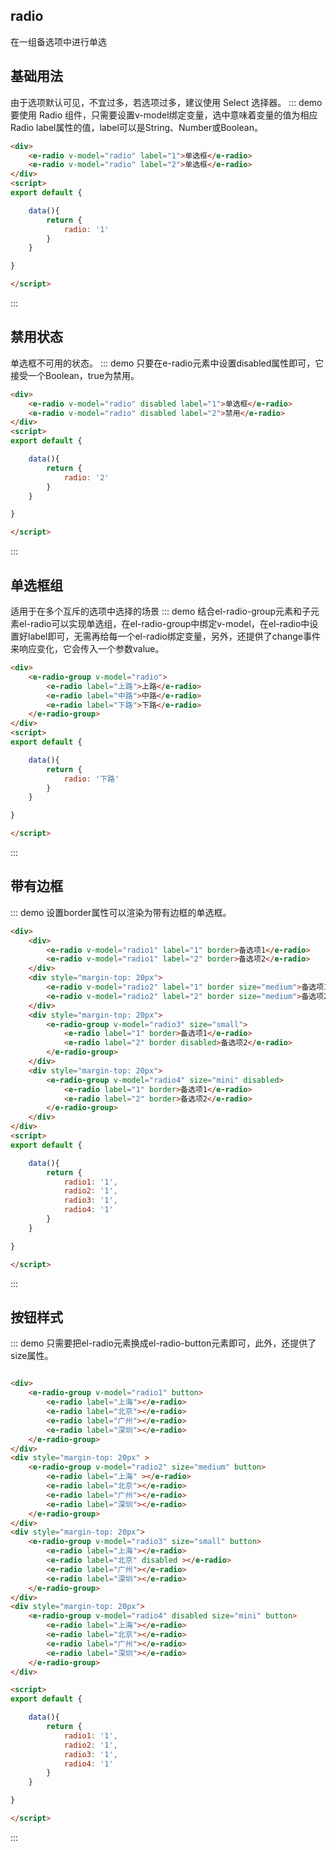## radio
在一组备选项中进行单选
 

## 基础用法
由于选项默认可见，不宜过多，若选项过多，建议使用 Select 选择器。
::: demo 要使用 Radio 组件，只需要设置v-model绑定变量，选中意味着变量的值为相应 Radio label属性的值，label可以是String、Number或Boolean。
```html
<div>
    <e-radio v-model="radio" label="1">单选框</e-radio>
    <e-radio v-model="radio" label="2">单选框</e-radio>
</div>
<script>
export default {

    data(){
        return {
            radio: '1'
        }
    }

}

</script>
```
:::


## 禁用状态
单选框不可用的状态。
::: demo 只要在e-radio元素中设置disabled属性即可，它接受一个Boolean，true为禁用。
```html
<div>
    <e-radio v-model="radio" disabled label="1">单选框</e-radio>
    <e-radio v-model="radio" disabled label="2">禁用</e-radio>
</div>
<script>
export default {

    data(){
        return {
            radio: '2'
        }
    }

}

</script>
```

:::


## 单选框组
适用于在多个互斥的选项中选择的场景
::: demo 结合el-radio-group元素和子元素el-radio可以实现单选组，在el-radio-group中绑定v-model，在el-radio中设置好label即可，无需再给每一个el-radio绑定变量，另外，还提供了change事件来响应变化，它会传入一个参数value。
```html
<div>
    <e-radio-group v-model="radio">
        <e-radio label="上路">上路</e-radio>
        <e-radio label="中路">中路</e-radio>
        <e-radio label="下路">下路</e-radio>
    </e-radio-group>
</div>
<script>
export default {

    data(){
        return {
            radio: '下路'
        }
    }

}

</script>
```
:::
## 带有边框
::: demo 设置border属性可以渲染为带有边框的单选框。
```html
<div>
    <div>
        <e-radio v-model="radio1" label="1" border>备选项1</e-radio>
        <e-radio v-model="radio1" label="2" border>备选项2</e-radio>
    </div>
    <div style="margin-top: 20px">
        <e-radio v-model="radio2" label="1" border size="medium">备选项1</e-radio>
        <e-radio v-model="radio2" label="2" border size="medium">备选项2</e-radio>
    </div>
    <div style="margin-top: 20px">
        <e-radio-group v-model="radio3" size="small">
            <e-radio label="1" border>备选项1</e-radio>
            <e-radio label="2" border disabled>备选项2</e-radio>
        </e-radio-group>
    </div>
    <div style="margin-top: 20px">
        <e-radio-group v-model="radio4" size="mini" disabled>
            <e-radio label="1" border>备选项1</e-radio>
            <e-radio label="2" border>备选项2</e-radio>
        </e-radio-group>
    </div>
</div>
<script>
export default {

    data(){
        return {
            radio1: '1',
            radio2: '1',
            radio3: '1',
            radio4: '1'
        }
    }

}

</script>
```
:::
## 按钮样式
::: demo 只需要把el-radio元素换成el-radio-button元素即可，此外，还提供了size属性。
```html

<div>
    <e-radio-group v-model="radio1" button>
        <e-radio label="上海"></e-radio>
        <e-radio label="北京"></e-radio>
        <e-radio label="广州"></e-radio>
        <e-radio label="深圳"></e-radio>
    </e-radio-group>
</div>
<div style="margin-top: 20px" >
    <e-radio-group v-model="radio2" size="medium" button>
        <e-radio label="上海" ></e-radio>
        <e-radio label="北京"></e-radio>
        <e-radio label="广州"></e-radio>
        <e-radio label="深圳"></e-radio>
    </e-radio-group>
</div>
<div style="margin-top: 20px">
    <e-radio-group v-model="radio3" size="small" button>
        <e-radio label="上海"></e-radio>
        <e-radio label="北京" disabled ></e-radio>
        <e-radio label="广州"></e-radio>
        <e-radio label="深圳"></e-radio>
    </e-radio-group>
</div>
<div style="margin-top: 20px">
    <e-radio-group v-model="radio4" disabled size="mini" button>
        <e-radio label="上海"></e-radio>
        <e-radio label="北京"></e-radio>
        <e-radio label="广州"></e-radio>
        <e-radio label="深圳"></e-radio>
    </e-radio-group>
</div>

<script>
export default {

    data(){
        return {
            radio1: '1',
            radio2: '1',
            radio3: '1',
            radio4: '1'
        }
    }

}

</script>
```
:::